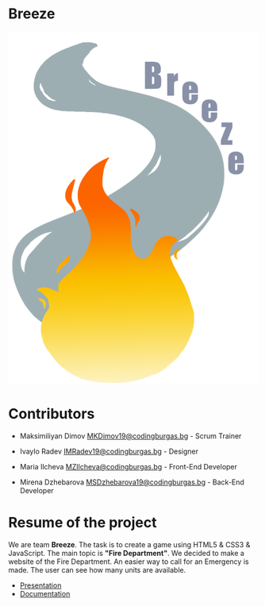 # Breeze

<img src="Pictures/logo_final.png">

# Contributors

- Maksimiliyan Dimov <MKDimov19@codingburgas.bg> - Scrum Trainer

- Ivaylo Radev <IMRadev19@codingburgas.bg> - Designer

- Maria Ilcheva <MZIlcheva@codingburgas.bg> - Front-End Developer

- Mirena Dzhebarova <MSDzhebarova19@codingburgas.bg> - Back-End Developer

# Resume of the project

We are team **Breeze**. The task is to create a game using HTML5 & CSS3 & JavaScript. The main topic is **"Fire Department"**. We decided to make a website of the Fire Department. An easier way to call for an Emergency is made. The user can see how many units are available.

* [Presentation]()
* [Documentation]()